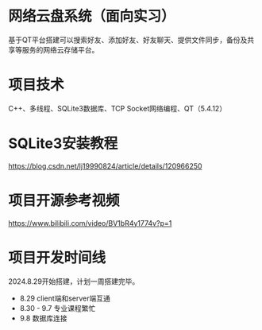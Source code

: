 # 网络云盘系统（面向实习）
基于QT平台搭建可以搜索好友、添加好友、好友聊天、提供文件同步，备份及共享等服务的网络云存储平台。

# 项目技术 
C++、多线程、SQLite3数据库、TCP Socket网络编程、QT（5.4.12）

# SQLite3安装教程
https://blog.csdn.net/lj19990824/article/details/120966250

# 项目开源参考视频
https://www.bilibili.com/video/BV1bR4y1774v?p=1

# 项目开发时间线
2024.8.29开始搭建，计划一周搭建完毕。

* 8.29 client端和server端互通
* 8.30 - 9.7 专业课程繁忙
* 9.8 数据库连接